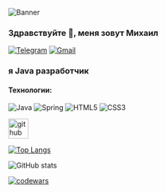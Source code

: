![Banner](https://thumbsnap.com/i/fczkLm57.jpg)
### Здравствуйте 👋, меня зовут Михаил

[![Telegram](https://img.shields.io/badge/Telegram-26A5E4.svg?style=for-the-badge&logo=Telegram&logoColor=white)](https://t.me/mike_doroshenko)
[![Gmail](https://img.shields.io/badge/Gmail-EA4335.svg?style=for-the-badge&logo=Gmail&logoColor=white)](mailto:doroshenko.mikhail@yandex.ru)

### я Java разработчик

#### Технологии:
![Java](https://img.shields.io/badge/java-%23ED8B00.svg?style=for-the-badge&logo=openjdk&logoColor=white)
![Spring](https://img.shields.io/badge/spring-%236DB33F.svg?style=for-the-badge&logo=spring&logoColor=white)
![HTML5](https://img.shields.io/badge/html5-%23E34F26.svg?style=for-the-badge&logo=html5&logoColor=white)
![CSS3](https://img.shields.io/badge/css3-%231572B6.svg?style=for-the-badge&logo=css3&logoColor=white)

[<img src='https://cdn.jsdelivr.net/npm/simple-icons@3.0.1/icons/github.svg' alt='github' height='40'>](https://github.com/MikeTheNuby)  

[![Top Langs](https://github-readme-stats.vercel.app/api/top-langs/?username=MikeTheNuby)](https://github.com/anuraghazra/github-readme-stats)

![GitHub stats](https://github-readme-stats.vercel.app/api?username=MikeTheNuby&show_icons=true&count_private=true)  


[![codewars](https://www.codewars.com/users/M.Doroshenko/badges/large)](https://www.codewars.com/users/M.Doroshenko)   
